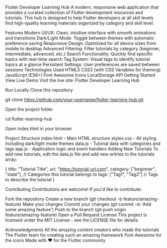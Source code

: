 Flutter Developer Learning Hub
A modern, responsive web application that provides a curated collection of Flutter development resources and tutorials. This hub is designed to help Flutter developers at all skill levels find high-quality learning materials organized by category and skill level.

Features
Modern UI/UX: Clean, intuitive interface with smooth animations and transitions
Dark/Light Mode: Toggle between themes with automatic preference saving
Responsive Design: Optimized for all device sizes from mobile to desktop
Advanced Filtering: Filter tutorials by category (beginner, intermediate, advanced, etc.)
Search Functionality: Quickly find specific topics with real-time search
Tag System: Visual tags to identify tutorial topics at a glance
Persistent Settings: User preferences are saved between sessions
Technologies Used
HTML5
CSS3 (with CSS Variables for theming)
JavaScript (ES6+)
Font Awesome Icons
LocalStorage API
Getting Started
View Live Demo
Visit the live site: Flutter Developer Learning Hub

Run Locally
Clone this repository

git clone https://github.com/your-username/flutter-learning-hub.git



Open the project folder

cd flutter-learning-hub



Open index.html in your browser

Project Structure
index.html - Main HTML structure
styles.css - All styling including dark/light mode themes
data.js - Tutorial data with categories and tags
app.js - Application logic and event handlers
Adding New Tutorials
To add new tutorials, edit the data.js file and add new entries to the tutorials array:

{
  title: "Tutorial Title",
  url: "https://tutorial-url.com",
  category: ["beginner", "state"],  // Categories this tutorial belongs to
  tags: ["Tag1", "Tag2"]  // Tags to describe the tutorial
}



Contributing
Contributions are welcome! If you'd like to contribute:

Fork the repository
Create a new branch (git checkout -b feature/amazing-feature)
Make your changes
Commit your changes (git commit -m 'Add some amazing feature')
Push to the branch (git push origin feature/amazing-feature)
Open a Pull Request
License
This project is licensed under the MIT License - see the LICENSE file for details.

Acknowledgments
All the amazing content creators who made the tutorials
The Flutter team for creating such an amazing framework
Font Awesome for the icons
Made with ❤️ for the Flutter community
